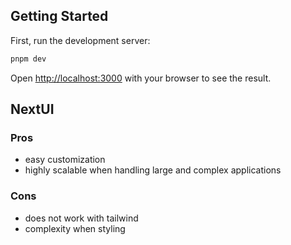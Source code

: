 ## Getting Started

First, run the development server:

```bash
pnpm dev
```

Open [http://localhost:3000](http://localhost:3000) with your browser to see the result.

## NextUI

### Pros

- easy customization
- highly scalable when handling large and complex applications

### Cons

- does not work with tailwind
- complexity when styling

